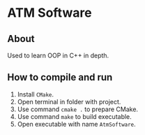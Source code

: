 # ATM Software

## About

Used to learn OOP in C++ in depth.

## How to compile and run

1. Install `CMake`.
2. Open terminal in folder with project.
3. Use command `cmake .` to prepare CMake.
4. Use command `make` to build executable.
5. Open executable with name `AtmSoftware`.
